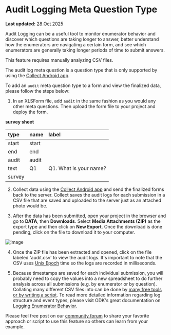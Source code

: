 # Audit Logging Meta Question Type
**Last updated:** <a href="https://github.com/kobotoolbox/docs/blob/01270a828ec846731411368326ba58114adda98e/source/audit_logging.md" class="reference">28 Oct 2025</a>


Audit Logging can be a useful tool to monitor enumerator behavior and discover
which questions are taking longer to answer, better understand how the
enumerators are navigating a certain form, and see which enumerators are
generally taking longer periods of time to submit answers.

<p class="note">This feature requires manually analyzing CSV files.</p>

The audit log meta question is a question type that is only supported by using
the [Collect Android app](kobocollect_on_android_latest.md).

To add an `audit` meta question type to a form and view the finalized data,
please follow the steps below:

1. In an XLSForm file, add `audit` in the same fashion as you would any other
   meta questions. Then upload the form file to your project and deploy the
   form.

**survey sheet**

| type  | name  | label                  |
| :---- | :---- | :--------------------- |
| start | start |                        |
| end   | end   |                        |
| audit | audit |                        |
| text  | Q1    | Q1. What is your name? |
| survey |

2. Collect data using the [Collect Android app](kobocollect_on_android_latest.md) and send
   the finalized forms back to the server. Collect saves the audit logs for each
   submission in a CSV file that are saved and uploaded to the server just as an
   attached photo would be.

3. After the data has been submitted, open your project in the browser and go to
   **DATA**, then **Downloads**. Select **Media Attachments (ZIP)** as the
   export type and then click on **New Export**. Once the download is done
   pending, click on the file to download it to your computer.

![image](/images/audit_logging/zip_export.png)

4. Once the ZIP file has been extracted and opened, click on the file labeled
   'audit.csv' to view the audit logs. It's important to note that the CSV uses
   [Unix Epoch](https://www.unixtimestamp.com/index.php) time so the logs are
   recorded in milliseconds.

5. Because timestamps are saved for each individual submission, you will
   probably need to copy the values into a new spreadsheet to do further
   analysis across all submissions (e.g. by enumerator or by question).
   Collating many different CSV files into can be done by
   [many free tools or by writing a script](https://www.google.com/search?q=merge+many+CSV).
   To read more detailed information regarding log structure and event types,
   please visit ODK's great documentation on
   [Logging Enumerator Behavior](https://docs.getodk.org/form-audit-log/#).

Please feel free post on our
[community forum](https://community.kobotoolbox.org/) to share your favorite
approach or script to use this feature so others can learn from your example.
